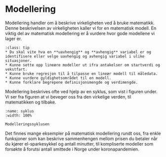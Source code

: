 # Modellering

Modellering handler om å beskrive virkeligheten ved å bruke matematikk. Denne beskrivelsen av virkeligheten kaller vi for en matematisk modell. En viktig del av matematisk modellering er å vurdere hvor gode modellene vi lager er. 

```{admonition} Læringsmål: matematisk modellering
:class: tip
* Du skal vite hva en **uavhengig** og **avhengig** variabel er og identifisere eller velge uavhengig og avhengig variabel i ulike situasjoner.
* Kunne sette opp lineære modeller ut ifra antakelser om startverdi og vekstfart. 
* Kunne bruke regresjon til å tilpasse en lineær modell til måledata.
* Kunne vurdere gyldighetsområdet til en modell.
* Kunne forklare begrepene definisjonsmengde og verdimengde.
```
Modellering beskrives ofte ved hjelp av en syklus, som vist i figuren under. Vi ser fra figuren at vi beveger oss fra den virkelige verden, til matematikken og tilbake. 

```{figure} ./figurer/modelleringssyklus.svg
:name: syklus
:width: 100%

Modelleringssyklusen
```
Det finnes mange eksempler på matematisk modellering rundt oss, fra enkle funksjoner som kan beskrive sammenhengen mellom prisen du betaler når du kjører el-sparkesykkel og antall minutter, til kompliserte modeller som forsøkte å forutsi antall smittede i Norge under koronapandemien. 

